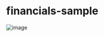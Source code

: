 # financials-sample

![image](https://github.com/user-attachments/assets/ba5641a1-1c63-4456-ac6b-86ac5a4ccf4e)
